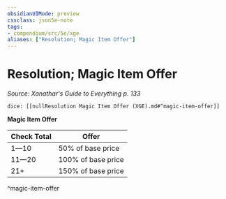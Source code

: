 ```yaml
---
obsidianUIMode: preview
cssclass: json5e-note
tags:
- compendium/src/5e/xge
aliases: ["Resolution; Magic Item Offer"]
---
```

# Resolution; Magic Item Offer
*Source: Xanathar's Guide to Everything p. 133* 

`dice: [[nullResolution Magic Item Offer (XGE).md#^magic-item-offer]]`

**Magic Item Offer**

| Check Total | Offer |
|-------------|-------|
| 1—10 | 50% of base price |
| 11—20 | 100% of base price |
| 21+ | 150% of base price |
^magic-item-offer